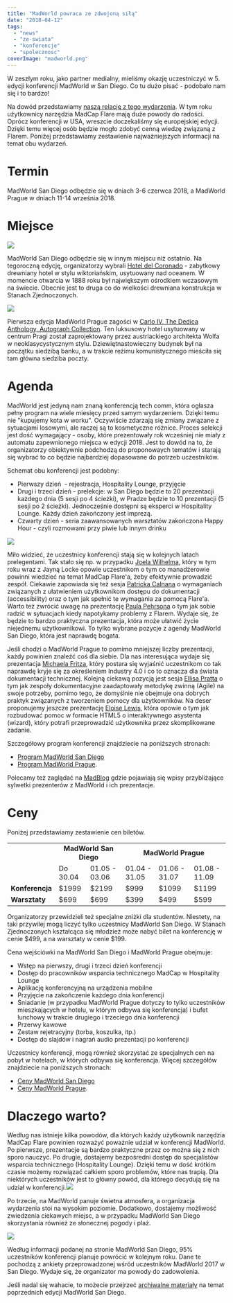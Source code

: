 ```yaml
---
title: "MadWorld powraca ze zdwojoną siłą"
date: "2018-04-12"
tags:
  - "news"
  - "ze-swiata"
  - "konferencje"
  - "spolecznosc"
coverImage: "madworld.png"
---
```


W zeszłym roku, jako partner medialny, mieliśmy okazję uczestniczyć w 5. edycji
konferencji MadWorld w San Diego. Co tu dużo pisać - podobało nam się i to
bardzo!

Na dowód przedstawiamy
[naszą relację z tego wydarzenia](http://techwriter.pl/madworld-2017-relacja/).
W tym roku użytkownicy narzędzia MadCap Flare mają duże powody do radości.
Oprócz konferencji w USA, wreszcie doczekaliśmy się europejskiej edycji. Dzięki
temu więcej osób będzie mogło zdobyć cenną wiedzę związaną z Flarem. Poniżej
przedstawiamy zestawienie najważniejszych informacji na temat obu wydarzeń.

# Termin

MadWorld San Diego odbędzie się w dniach 3-6 czerwca 2018, a MadWorld Prague w
dniach 11-14 września 2018.

# Miejsce

[![](images/MW2018-HotelImage-1024x512-1024x512.jpg)](http://techwriter.pl/wp-content/uploads/2018/04/MW2018-HotelImage-1024x512.jpg)

MadWorld San Diego odbędzie się w innym miejscu niż ostatnio. Na tegoroczną
edycję, organizatorzy wybrali [Hotel del Coronado](https://hoteldel.com/) -
zabytkowy drewniany hotel w stylu wiktoriańskim, usytuowany nad oceanem. W
momencie otwarcia w 1888 roku był największym ośrodkiem wczasowym na świecie.
Obecnie jest to druga co do wielkości drewniana konstrukcja w Stanach
Zjednoczonych.

[![](images/MWEU2018-Image3-1024x512-1024x512.jpg)](http://techwriter.pl/wp-content/uploads/2018/04/MWEU2018-Image3-1024x512.jpg)

Pierwsza edycja MadWorld Prague zagości
w [Carlo IV, The Dedica Anthology, Autograph Collection](https://www.marriott.com/hotels/travel/prgak-carlo-iv-the-dedica-anthology-autograph-collection/?scid=bb1a189a-fec3-4d19-a255-54ba596febe2).
Ten luksusowy hotel usytuowany w centrum Pragi został zaprojektowany przez
austriackiego architekta Wolfa w neoklasycystycznym stylu. Dziewiętnastowieczny
budynek był na początku siedzibą banku, a w trakcie reżimu komunistycznego
mieściła się tam główna siedziba poczty.

# Agenda

MadWorld jest jedyną nam znaną konferencją tech comm, która ogłasza pełny
program na wiele miesięcy przed samym wydarzeniem. Dzięki temu nie "kupujemy
kota w worku". Oczywiście zdarzają się zmiany związane z sytuacjami losowymi,
ale raczej są to kosmetyczne różnice. Proces selekcji jest dość wymagający -
osoby, które prezentowały rok wcześniej nie miały z automatu zapewnionego
miejsca w edycji 2018. Jest to dowód na to, że organizatorzy obiektywnie
podchodzą do proponowaych tematów i starają się wybrać to co będzie najbardziej
dopasowane do potrzeb uczestników.

Schemat obu konferencji jest podobny:

- Pierwszy dzień  - rejestracja, Hospitality Lounge, przyjęcie
- Drugi i trzeci dzień - prelekcje: w San Diego będzie to 20 prezentacji każdego
  dnia (5 sesji po 4 ścieżki), w Pradze będzie to 10 prezentacji (5 sesji po 2
  ścieżki). Jednocześnie dostępni są eksperci w Hospitality Lounge. Każdy dzień
  zakończony jest imprezą.
- Czwarty dzień - seria zaawansowanych warsztatów zakończona Happy Hour - czyli
  rozmowami przy piwie lub innym drinku

[![](images/MW2018-Image1-1024x512-1024x512.jpg)](http://techwriter.pl/wp-content/uploads/2018/04/MW2018-Image1-1024x512.jpg)

Miło widzieć, że uczestnicy konferencji stają się w kolejnych latach
prelegentami. Tak stało się np. w przypadku
[Joela Wilhelma](https://www.madcapsoftware.com/conference/madworld-2018/speakers/joel-wilhelm/),
który w tym roku wraz z Jayną Locke opowie uczestnikom o tym co manadżerowie
powinni wiedzieć na temat MadCap Flare'a, żeby efektywnie prowadzić zespół.
Ciekawie zapowiada się też sesja
[Patricka Calnana](https://www.madcapsoftware.com/conference/madworld-2018/speakers/patrick-calnan/)
o wymaganiach związanych z ułatwieniem użytkownikom dostępu do dokumentacji
(accessibility) oraz o tym jak spełnić te wymagania za pomocą Flare'a. Warto też
zwrócić uwagę na prezentację
[Paula Pehrsona](https://www.madcapsoftware.com/conference/madworld-2018/speakers/paul-pehrson/)
o tym jak sobie radzić w sytuacjach kiedy napotykamy problemy z Flarem. Wydaje
się, że będzie to bardzo praktyczna prezentacja, która może ułatwić życie
niejednemu użytkownikowi. To tylko wybrane pozycje z agendy MadWorld San Diego,
która jest naprawdę bogata.

Jeśli chodzi o MadWorld Prague to pomimo mniejszej liczby prezentacji, każdy
powinien znaleźć coś dla siebie. Dla nas interesująca wydaje się prezentacja
[Michaela Fritza](https://www.madcapsoftware.com/conference/madworld-europe-2018/speakers/michael-fritz/),
który postara się wyjaśnić uczestnikom co tak naprawdę kryje się za określeniem
Industry 4.0 i co to oznacza dla świata dokumentacji technicznej. Kolejną
ciekawą pozycją jest sesja
[Ellisa Pratta](https://www.madcapsoftware.com/conference/madworld-europe-2018/speakers/ellis-pratt/)
o tym jak zespoły dokumentacyjne zaadaptowały metodykę zwinną (Agile) na swoje
potrzeby, pomimo tego, że domyślnie nie obejmuje ona dobrych praktyk związanych
z tworzeniem pomocy dla użytkowników. Na deser proponujemy jeszcze prezentację
[Eloise Lewis](https://www.madcapsoftware.com/conference/madworld-europe-2018/speakers/eloise-lewis/),
która opowie o tym jak rozbudować pomoc w formacie HTML5 o interaktywnego
asystenta (wizard), który potrafi przeprowadzić użytkownika przez skomplikowane
zadanie.

Szczegółowy program konferencji znajdziecie na poniższych stronach:

- [Program MadWorld San Diego](https://www.madcapsoftware.com/conference/madworld-2018/schedule/)
- [Program MadWorld Prague](https://www.madcapsoftware.com/conference/madworld-europe-2018/schedule/).

Polecamy też zaglądać na [MadBlog](https://www.madcapsoftware.com/blog/) gdzie
pojawiają się wpisy przybliżające sylwetki prezenterów z MadWorld i ich
prezentacje.

# Ceny

Poniżej przedstawiamy zestawienie cen biletów.

<table><tbody><tr><td rowspan="2"></td><td style="text-align: center;" colspan="2"><strong>MadWorld San Diego</strong></td><td style="text-align: center;" colspan="3"><strong>MadWorld Prague</strong></td></tr><tr><td>Do 30.04</td><td>01.05 - 03.06</td><td>01.04 - 31.05</td><td>01.06 - 31.07</td><td>01.08 - 11.09</td></tr><tr><td><strong>Konferencja</strong></td><td>$1999</td><td>$2199</td><td>$999</td><td>$1099</td><td>$1199</td></tr><tr><td><strong>Warsztaty</strong></td><td>$699</td><td>$699</td><td>$399</td><td>$499</td><td>$599</td></tr></tbody></table>

Organizatorzy przewidzieli też specjalne zniżki dla studentów. Niestety, na taki
przywilej mogą liczyć tylko uczestnicy MadWorld San Diego. W Stanach
Zjednoczonych kształcąca się młodzież może nabyć bilet na konferencję w cenie
$499, a na warsztaty w cenie $199.

Cena wejściówki na MadWorld San Diego i MadWorld Prague obejmuje:

- Wstęp na pierwszy, drugi i trzeci dzień konferencji
- Dostęp do pracowników wsparcia technicznego MadCap w Hospitality Lounge
- Aplikację konferencyjną na urządzenia mobilne
- Przyjęcie na zakończenie każdego dnia konferencji
- Śniadanie (w przypadku MadWorld Prague dotyczy to tylko uczestników
  mieszkających w hotelu, w którym odbywa się konferencja) i bufet lunchowy w
  trakcie drugiego i trzeciego dnia konferencji
- Przerwy kawowe
- Zestaw rejetracyjny (torba, koszulka, itp.)
- Dostęp do slajdów i nagrań audio prezentacji po konferencji

Uczestnicy konferencji, mogą również skorzystać ze specjalnych cen na pobyt w
hotelach, w których odbywa się konferencja. Więcej szczegółów znajdziecie na
poniższych stronach:

- [Ceny MadWorld San Diego](https://www.madcapsoftware.com/conference/madworld-2018/pricing.aspx)
- [Ceny MadWorld Prague](https://www.madcapsoftware.com/conference/madworld-europe-2018/pricing.aspx).

# Dlaczego warto?

Według nas istnieje kilka powodów, dla których każdy użytkownik narzędzia MadCap
Flare powinien rozważyć poważnie udział w konferencji MadWorld. Po pierwsze,
prezentacje są bardzo praktyczne przez co można się z nich sporo nauczyć. Po
drugie, dostajemy bezpośredni dostęp do specjalistów wsparcia technicznego
(Hospitality Lounge). Dzięki temu w dość krótkim czasie możemy rozwiązać całkiem
sporo problemów, które nas trapią. Dla niektórych uczestników jest to główny
powód, dla którego decydują się na udział w
konferencji.[![](images/MW2018-Image3-1024x512-1024x512.jpg)](http://techwriter.pl/wp-content/uploads/2018/04/MW2018-Image3-1024x512.jpg)

Po trzecie, na MadWorld panuje świetna atmosfera, a organizacja wydarzenia stoi
na wysokim poziomie. Dodatkowo, dostajemy możliwość zwiedzenia ciekawych miejsc,
a w przypadku MadWorld San Diego skorzystania również ze słonecznej pogody i
plaż.

[![](images/MWEU2018-Image2-1024x512-1024x512.jpg)](http://techwriter.pl/wp-content/uploads/2018/04/MWEU2018-Image2-1024x512.jpg)

Według informacji podanej na stronie MadWorld San Diego, 95% uczestników
konferencji planuje powrócić w kolejnym roku. Dane te pochodzą z ankiety
przeprowadzonej wśród uczestników MadWorld 2017 w San Diego. Wydaje się, że
organizator ma powody do zadowolenia.

Jeśli nadal się wahacie, to możecie przejrzeć
[archiwalne materiały](https://www.madcapsoftware.com/past-conferences/) na
temat poprzednich edycji MadWorld San Diego.
